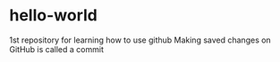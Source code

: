 # hello-world
1st repository for learning how to use github
Making saved changes on GitHub is called a commit
